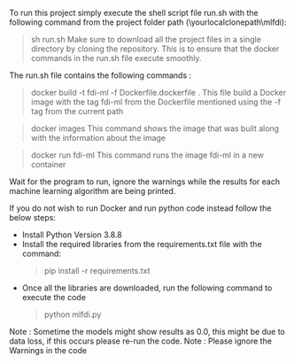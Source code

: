 To run this project simply execute the shell script file run.sh with the following command from the project folder path (\yourlocalclonepath\mlfdi\): 

> sh run.sh
Make sure to download all the project files in a single directory by cloning the repository.
This is to ensure that the docker commands in the run.sh file execute smoothly.

The run.sh file contains the following commands :

> docker build -t fdi-ml -f Dockerfile.dockerfile .
This file build a Docker image with the tag fdi-ml from the Dockerfile mentioned using the -f tag from the current path

> docker images
This command shows the image that was built along with the information about the image

> docker run fdi-ml
This command runs the image fdi-ml in a new container

Wait for the program to run, ignore the warnings while the results for each machine learning algorithm are being printed.

If you do not wish to run Docker and run python code instead follow the below steps:
 
- Install Python Version 3.8.8
- Install the required libraries from the requirements.txt file with the command:
    > pip install -r requirements.txt
- Once all the libraries are downloaded, run the following command to execute the code
    > python mlfdi.py

Note : Sometime the models might show results as 0.0, this might be due to data loss, if this occurs please re-run the code. 
Note : Please ignore the Warnings in the code
